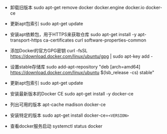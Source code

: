 - 卸载旧版本
sudo apt-get remove docker docker.engine docker.io docker-ce

- 更新apt包索引
sudo apt-get update

- 安装apt依赖包，用于HTTPS来获取仓库
sudo apt-get install -y  apt-transport-https ca-certificates curl software-properties-common 

- 添加Docker的官方GPG密钥
curl -fsSL https://download.docker.com/linux/ubuntu/gpg | sudo apt-key add -

- 设置stable存储库
sudo add-apt-repository "deb [arch=amd64] https://download.docker.com/linux/ubuntu $(lsb_release -cs) stable"

- 更新apt包索引
sudo apt-get update

- 安装最新版本的Docker CE
sudo apt-get install -y docker-ce

- 列出可用的版本
apt-cache madison docker-ce

- 安装特定的版本
sudo apt-get install docker-ce=`<VERSION>`

- 查看docker服务启动
systemctl status docker

